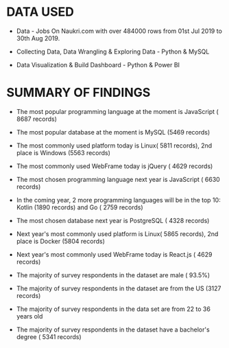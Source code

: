 # DATA USED

- Data - Jobs On Naukri.com with over 484000 rows from 01st Jul 2019 to 30th Aug 2019.

- Collecting Data, Data Wrangling & Exploring Data - Python & MySQL

- Data Visualization & Build Dashboard - Python & Power BI

# SUMMARY OF FINDINGS

- The most popular programming language at the moment is JavaScript ( 8687 records)

- The most popular database at the moment is MySQL (5469 records)

- The most commonly used platform today is Linux( 5811 records), 2nd place is Windows (5563 records)

- The most commonly used WebFrame today is jQuery ( 4629 records)

- The most chosen programming language next year is JavaScript ( 6630 records)

- In the coming year, 2 more programming languages will be in the top 10: Kotlin (1890 records) and Go ( 2759 records)

- The most chosen database next year is PostgreSQL ( 4328 records)

- Next year's most commonly used platform is Linux( 5865 records), 2nd place is Docker (5804 records)

- Next year's most commonly used WebFrame today is React.js ( 4629 records)

- The majority of survey respondents in the dataset are male ( 93.5%)

- The majority of survey respondents in the dataset are from the US (3127 records)

- The majority of survey respondents in the data set are from 22 to 36 years old

- The majority of survey respondents in the dataset have a bachelor's degree ( 5341 records)
